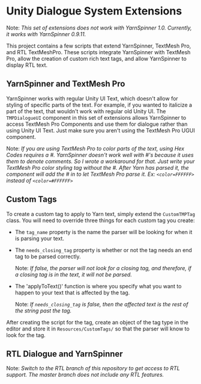 # Unity Dialogue System Extensions
Note: *This set of extensions does not work with YarnSpinner 1.0. Currently, it works with YarnSpinner 0.9.11.*

 This project contains a few scripts that extend YarnSpinner, TextMesh Pro, and RTL TextMeshPro. These scripts integrate YarnSpinner with TextMesh Pro, allow the creation of custom rich text tags, and allow YarnSpinner to display RTL text.

## YarnSpinner and TextMesh Pro
 YarnSpinner works with regular Unity UI Text, which doesn't allow for styling of specific parts of the text. For example, if you wanted to italicize a part of the text, that wouldn't work with regular old Unity UI. The `TMPDialogueUI` component in this set of extensions allows YarnSpinner to access TextMesh Pro Components and use them for dialogue rather than using Unity UI Text. Just make sure you aren't using the TextMesh Pro UGUI component.
 
 Note: *If you are using TextMesh Pro to color parts of the text, using Hex Codes requires a #. YarnSpinner doesn't work well with #'s because it uses them to denote comments. So I wrote a workaround for that. Just write your TextMesh Pro color styling tag without the #. After Yarn has parsed it, the component will add the # in to let TextMesh Pro parse it. Ex: `<color=FFFFFF>` instead of `<color=#FFFFFF>`*

## Custom Tags
 To create a custom tag to apply to Yarn text, simply extend the `CustomTMPTag` class.
 You will need to override three things for each custom tag you create:
 - The `tag_name` property is the name the parser will be looking for when it is parsing your text.
 - The `needs_closing_tag` property is whether or not the tag needs an end tag to be parsed correctly. 
 
   Note: *If false, the parser will not look for a closing tag, and therefore, if a closing tag is in the text, it will not be parsed.*
 - The 'applyToText()' function is where you specify what you want to happen to your text that is affected by the tag.
 
   Note: *If `needs_closing_tag` is false, then the affected text is the rest of the string past the tag.*
   
 After creating the script for the tag, create an object of the tag type in the editor and store it in `Resources/CustomTags/` so that the parser will know to look for the tag.
## RTL Dialogue and YarnSpinner
 Note: *Switch to the RTL branch of this repository to get access to RTL support. The master branch does not include any RTL features.*
